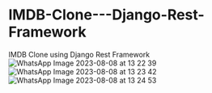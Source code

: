 # IMDB-Clone---Django-Rest-Framework
IMDB Clone using Django Rest Framework
![WhatsApp Image 2023-08-08 at 13 22 39](https://github.com/Jayant-saksham/IMDB-Clone---Django-Rest-Framework/assets/64407898/a69cb19a-0846-42ad-a2b6-9d6f919995e8)
![WhatsApp Image 2023-08-08 at 13 23 42](https://github.com/Jayant-saksham/IMDB-Clone---Django-Rest-Framework/assets/64407898/42dd3e5c-4d1c-4403-aded-54379bedc7cd)
![WhatsApp Image 2023-08-08 at 13 24 53](https://github.com/Jayant-saksham/IMDB-Clone---Django-Rest-Framework/assets/64407898/9eea5429-cdb6-481c-b37c-728624b74d41)
